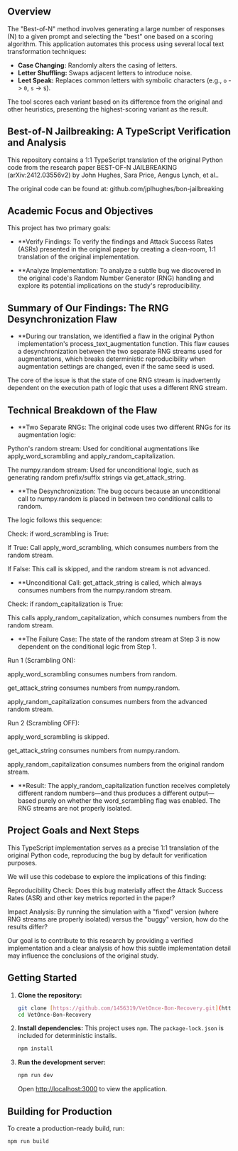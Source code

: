 ## Overview

The "Best-of-N" method involves generating a large number of responses (N) to a given prompt and selecting the "best" one based on a scoring algorithm. This application automates this process using several local text transformation techniques:

* **Case Changing:** Randomly alters the casing of letters.
* **Letter Shuffling:** Swaps adjacent letters to introduce noise.
* **Leet Speak:** Replaces common letters with symbolic characters (e.g., `o` -> `0`, `s` -> `$`).

The tool scores each variant based on its difference from the original and other heuristics, presenting the highest-scoring variant as the result.

## Best-of-N Jailbreaking: A TypeScript Verification and Analysis
This repository contains a 1:1 TypeScript translation of the original Python code from the research paper BEST-OF-N JAILBREAKING (arXiv:2412.03556v2) by John Hughes, Sara Price, Aengus Lynch, et al..


The original code can be found at: github.com/jplhughes/bon-jailbreaking

## Academic Focus and Objectives
This project has two primary goals:

* **Verify Findings: To verify the findings and Attack Success Rates (ASRs) presented in the original paper  by creating a clean-room, 1:1 translation of the original implementation.

* **Analyze Implementation: To analyze a subtle bug we discovered in the original code's Random Number Generator (RNG) handling and explore its potential implications on the study's reproducibility.

## Summary of Our Findings: The RNG Desynchronization Flaw
* **During our translation, we identified a flaw in the original Python implementation's process_text_augmentation function. This flaw causes a desynchronization between the two separate RNG streams used for augmentations, which breaks deterministic reproducibility when augmentation settings are changed, even if the same seed is used.

The core of the issue is that the state of one RNG stream is inadvertently dependent on the execution path of logic that uses a different RNG stream.

## Technical Breakdown of the Flaw
* **Two Separate RNGs: The original code uses two different RNGs for its augmentation logic:

Python's random stream: Used for conditional augmentations like apply_word_scrambling and apply_random_capitalization.

The numpy.random stream: Used for unconditional logic, such as generating random prefix/suffix strings via get_attack_string.

* **The Desynchronization: The bug occurs because an unconditional call to numpy.random is placed in between two conditional calls to random.

The logic follows this sequence:

Check: if word_scrambling is True:

If True: Call apply_word_scrambling, which consumes numbers from the random stream.

If False: This call is skipped, and the random stream is not advanced.

* **Unconditional Call: get_attack_string is called, which always consumes numbers from the numpy.random stream.

Check: if random_capitalization is True:

This calls apply_random_capitalization, which consumes numbers from the random stream.

* **The Failure Case: The state of the random stream at Step 3 is now dependent on the conditional logic from Step 1.

Run 1 (Scrambling ON):

apply_word_scrambling consumes numbers from random.

get_attack_string consumes numbers from numpy.random.

apply_random_capitalization consumes numbers from the advanced random stream.

Run 2 (Scrambling OFF):

apply_word_scrambling is skipped.

get_attack_string consumes numbers from numpy.random.

apply_random_capitalization consumes numbers from the original random stream.

* **Result: The apply_random_capitalization function receives completely different random numbers—and thus produces a different output—based purely on whether the word_scrambling flag was enabled. The RNG streams are not properly isolated.

## Project Goals and Next Steps
This TypeScript implementation serves as a precise 1:1 translation of the original Python code, reproducing the bug by default for verification purposes.

We will use this codebase to explore the implications of this finding:


Reproducibility Check: Does this bug materially affect the Attack Success Rates (ASR)  and other key metrics reported in the paper?

Impact Analysis: By running the simulation with a "fixed" version (where RNG streams are properly isolated) versus the "buggy" version, how do the results differ?

Our goal is to contribute to this research by providing a verified implementation and a clear analysis of how this subtle implementation detail may influence the conclusions of the original study.

## Getting Started

1.  **Clone the repository:**
    ```bash
    git clone [https://github.com/1456319/VetOnce-Bon-Recovery.git](https://github.com/1456319/VetOnce-Bon-Recovery.git)
    cd VetOnce-Bon-Recovery
    ```

2.  **Install dependencies:** This project uses `npm`. The `package-lock.json` is included for deterministic installs.
    ```bash
    npm install
    ```

3.  **Run the development server:**
    ```bash
    npm run dev
    ```
    Open [http://localhost:3000](http://localhost:3000) to view the application.

## Building for Production

To create a production-ready build, run:
```bash
npm run build
```
